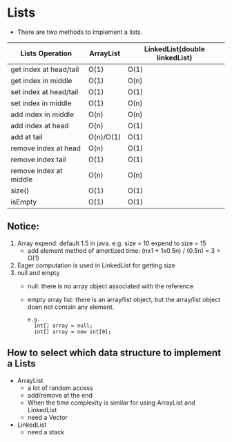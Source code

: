 # Lists
  -  There are two methods to implement a lists.

|   Lists Operation       | ArrayList | LinkedList(double linkedList) |  
|-------------------------|-----------|-------------------------------|
| get index at head/tail  |   O(1)    |           O(1)                |
| get index in middle     |   O(1)    |           O(n)                |
| set index at head/tail  |   O(1)    |           O(1)                |
| set index in middle     |   O(1)    |           O(n)                |
| add index in middle     |   O(n)    |           O(n)                |
| add index at head       |   O(n)    |           O(1)                |
| add at tail             |O(n)/O(1)  |           O(1)                |
| remove index at head    |   O(n)    |           O(1)                |
| remove index tail       |   O(1)    |           O(1)                |
| remove index at middle  |   O(n)    |           O(n)                |
| size()                  |   O(1)    |           O(1)                |
| isEmpty                 |   O(1)    |           O(1)                |

## Notice:
1. Array expend: default 1.5 in java.  e.g. size = 10 expend to size = 15
   - add element method of amortized time: (nx1 + 1x0.5n) / (0.5n) = 3 = O(1)
2. Eager computation is used in LinkedList for getting size
3. null and empty
   - null: there is no array object associated with the reference
    - empty array list: there is an array/list object, but the array/list object doen not contain any element.
   
          e.g.
            int[] array = null;
            int[] array = new int[0];

## How to select which data structure to implement a Lists
   - ArrayList
     - a lot of random access
     - add/remove at the end
     - When the time complexity is similar for using ArrayList and LinkedList
     - need a Vector
   - LinkedList
     - need a stack
